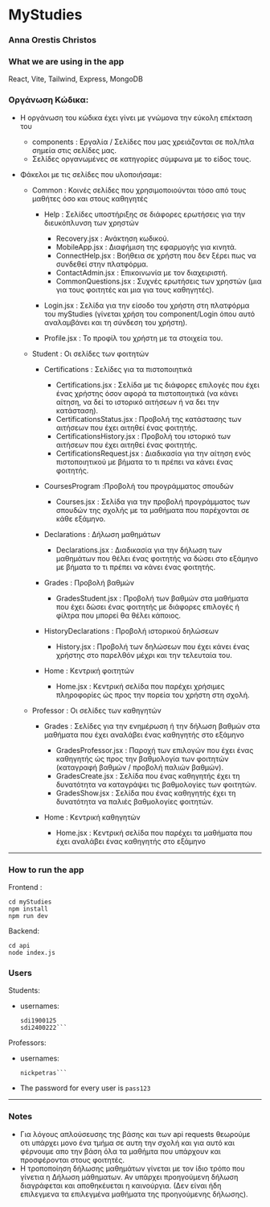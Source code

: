 # MyStudies
### Anna Orestis Christos

### What we are using in the app
React, Vite, Tailwind, Express, MongoDB

### Οργάνωση Κώδικα:
- Η οργάνωση του κώδικα έχει γίνει με γνώμονα την εύκολη επέκταση του 
    - components : Εργαλία / Σελίδες που μας χρειάζονται σε πολ/πλα σημεία στις σελίδες μας.
    - Σελίδες οργανωμένες σε κατηγορίες σύμφωνα με το είδος τους.

- Φάκελοι με τις σελίδες που υλοποιήσαμε:
    - Common : Κοινές σελίδες που χρησιμοποιούνται τόσο από τους μαθήτες όσο και στους καθηγητές
        - Help : Σελίδες υποστήριξης σε διάφορες ερωτήσεις για την διευκόπλυνση των χρηστών
            - Recovery.jsx : Ανάκτηση κωδικού.
            - MobileApp.jsx : Διαφήμιση της εφαρμογής για κινητά.
            - ConnectHelp.jsx : Βοήθεια σε χρήστη που δεν ξέρει πως να συνδεθεί στην πλατφόρμα.
            - ContactAdmin.jsx : Επικοινωνία με τον διαχειριστή.
            - CommonQuestions.jsx : Συχνές ερωτήσεις των χρηστών (μια για τους φοιτητές και μια για τους καθηγητές).

        - Login.jsx : Σελίδα για την είσοδο του χρήστη στη πλατφόρμα του myStudies (γίνεται χρήση του component/Login όπου αυτό αναλαμβάνει και τη σύνδεση του χρήστη).
        - Profile.jsx : Το προφίλ του χρήστη με τα στοιχεία του.

    - Student : Οι σελίδες των φοιτητών
        - Certifications : Σελίδες για τα πιστοποιητικά
            - Certifications.jsx : Σελίδα με τις διάφορες επιλογές που έχει ένας χρήστης όσον αφορά τα πιστοποιητικά (να κάνει αίτηση, να δεί το ιστορικό αιτήσεων ή να δει την κατάσταση).
            - CertificationsStatus.jsx : Προβολή της κατάστασης των αιτήσεων που έχει αιτηθεί ένας φοιτητής.
            - CertificationsHistory.jsx : Προβολή του ιστορικό των αιτήσεων που έχει αιτηθεί ένας φοιτητής.
            - CertificationsRequest.jsx : Διαδικασία για την αίτηση ενός πιστοποιητικού με βήματα το τι πρέπει να κάνει ένας φοιτητής. 

        - CoursesProgram :Προβολή του προγράμματος σπουδών 
            - Courses.jsx : Σελίδα για την προβολή προγράμματος των σπουδών της σχολής με τα μαθήματα που παρέχονται σε κάθε εξάμηνο.
            
        - Declarations : Δήλωση μαθημάτων
            - Declarations.jsx : Διαδικασία για την δήλωση των μαθημάτων που θέλει ένας φοιτητής να δώσει στο εξάμηνο με βήματα το τι πρέπει να κάνει ένας φοιτητής.

        - Grades : Προβολή βαθμών
            - GradesStudent.jsx : Προβολή των βαθμών στα μαθήματα που έχει δώσει ένας φοιτητής με διάφορες επιλογές ή φίλτρα που μπορεί θα θέλει κάποιος. 

        - HistoryDeclarations : Προβολή ιστορικού δηλώσεων
            - History.jsx : Προβολή των δηλώσεων που έχει κάνει ένας χρήστης στο παρελθόν μέχρι και την τελευταία του.

        - Home : Κεντρική φοιτητών
            - Home.jsx : Κεντρική σελίδα που παρέχει χρήσιμες πληροφορίες ώς προς την πορεία του χρήστη στη σχολή.

    - Professor : Οι σελίδες των καθηγητών
        - Grades : Σελίδες για την ενημέρωση ή την δήλωση βαθμών στα μαθήματα που έχει αναλάβει ένας καθηγητής στο εξάμηνο
            - GradesProfessor.jsx : Παροχή των επιλογών που έχει ένας καθηγητής ώς προς την βαθμολογία των φοιτητών (καταγραφή βαθμών / προβολή παλιών βαθμών).
            - GradesCreate.jsx : Σελίδα που ένας καθηγητής έχει τη δυνατότητα να καταγράψει τις βαθμολογίες των φοιτητών.
            - GradesShow.jsx : Σελίδα που ένας καθηγητής έχει τη δυνατότητα να παλιές βαθμολογίες φοιτητών.

        - Home : Κεντρική καθηγητών
            - Home.jsx : Κεντρική σελίδα που παρέχει τα μαθήματα που έχει αναλάβει ένας καθηγητής στο εξάμηνο

----------------

### How to run the app
Frontend :

    cd myStudies 
    npm install
    npm run dev

Backend:

    cd api
    node index.js

### Users
Students:
- usernames:
  ```sdi2400001
  sdi1900125
  sdi2400222```

Professors:
- usernames:
    ``` ioikonomou
    nickpetras```

- The password for every user is ```pass123```

----------------
### Notes
- Για λόγους απλούσευσης της βάσης και των api requests θεωρούμε οτι υπάρχει μονο ένα τμήμα σε αυτη την σχολή και για αυτό και φέρνουμε απο την βάση όλα τα μαθήμτα που υπάρχουν και προσφέρονται στους φοιτητές.
- Η τροποποίηση δήλωσης μαθημάτων γίνεται με τον ίδιο τρόπο που γίνετια η Δήλωση μάθηματων. Αν υπάρχει προηγούμενη δήλωση διαγράφεται και αποθηκέυεται η καινούργια. (Δεν είναι ήδη επιλεγμενα τα επιλεγμένα μαθήματα της προηγούμενης δήλωσης).
